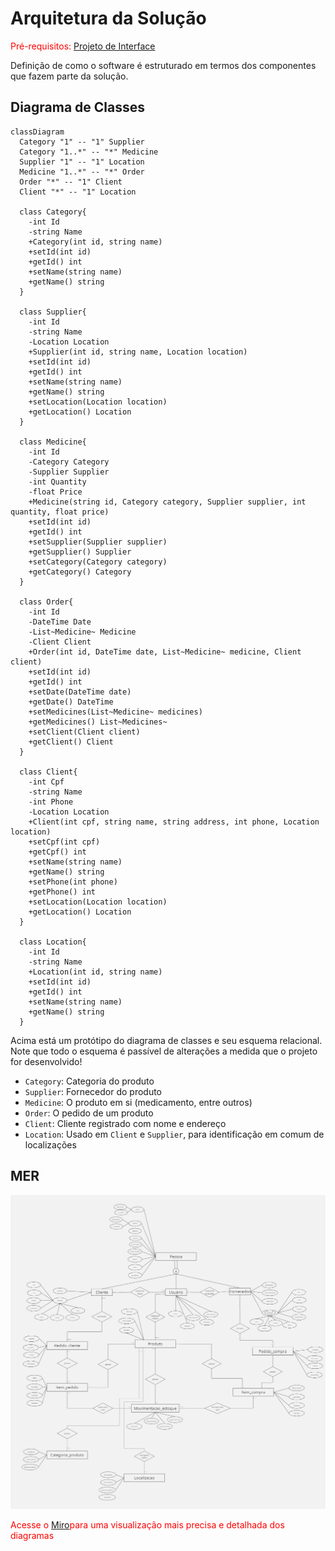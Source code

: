 # Arquitetura da Solução

<span style="color:red">Pré-requisitos: <a href="3-Projeto de Interface.md"> Projeto de Interface</a></span>

Definição de como o software é estruturado em termos dos componentes que fazem parte da solução.

## Diagrama de Classes

```mermaid
classDiagram
  Category "1" -- "1" Supplier
  Category "1..*" -- "*" Medicine
  Supplier "1" -- "1" Location
  Medicine "1..*" -- "*" Order
  Order "*" -- "1" Client
  Client "*" -- "1" Location

  class Category{
    -int Id
    -string Name
    +Category(int id, string name)
    +setId(int id)
    +getId() int
    +setName(string name)
    +getName() string
  }

  class Supplier{
    -int Id
    -string Name
    -Location Location
    +Supplier(int id, string name, Location location)
    +setId(int id)
    +getId() int
    +setName(string name)
    +getName() string
    +setLocation(Location location)
    +getLocation() Location
  }

  class Medicine{
    -int Id
    -Category Category
    -Supplier Supplier
    -int Quantity
    -float Price
    +Medicine(string id, Category category, Supplier supplier, int quantity, float price)
    +setId(int id)
    +getId() int
    +setSupplier(Supplier supplier)
    +getSupplier() Supplier
    +setCategory(Category category)
    +getCategory() Category
  }

  class Order{
    -int Id
    -DateTime Date
    -List~Medicine~ Medicine
    -Client Client
    +Order(int id, DateTime date, List~Medicine~ medicine, Client client)
    +setId(int id)
    +getId() int
    +setDate(DateTime date)
    +getDate() DateTime
    +setMedicines(List~Medicine~ medicines)
    +getMedicines() List~Medicines~
    +setClient(Client client)
    +getClient() Client
  }

  class Client{
    -int Cpf
    -string Name
    -int Phone
    -Location Location
    +Client(int cpf, string name, string address, int phone, Location location)
    +setCpf(int cpf)
    +getCpf() int
    +setName(string name)
    +getName() string
    +setPhone(int phone)
    +getPhone() int
    +setLocation(Location location)
    +getLocation() Location
  }

  class Location{
    -int Id
    -string Name
    +Location(int id, string name)
    +setId(int id)
    +getId() int
    +setName(string name)
    +getName() string
  }
```

Acima está um protótipo do diagrama de classes e seu esquema relacional. Note que todo o esquema é passível de alterações a medida que o projeto for desenvolvido!

- `Category`: Categoria do produto
- `Supplier`: Fornecedor do produto
- `Medicine`: O produto em si (medicamento, entre outros)
- `Order`: O pedido de um produto
- `Client`: Cliente registrado com nome e endereço
- `Location`: Usado em `Client` e `Supplier`, para identificação em comum de localizações

## MER

![MER](./img/Diagramas/MER.jpg)

<span style="color:red">Acesse o <a href="[3-Projeto de Interface.md](https://miro.com/app/board/uXjVKWYIxGU=/)">Miro</a>para uma visualização mais precisa e detalhada dos diagramas</span>



